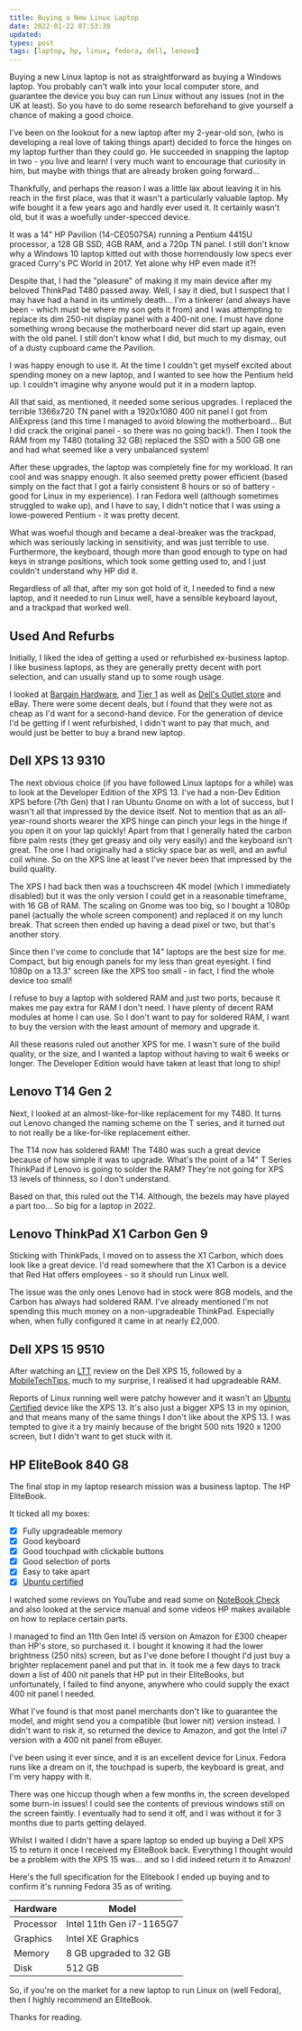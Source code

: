 ```yaml
---
title: Buying a New Linux Laptop
date: 2022-01-22 07:53:39
updated: 
types: post
tags: [laptop, hp, linux, fedora, dell, lenovo]
---
```


Buying a new Linux laptop is not as straightforward as buying a Windows laptop. You probably can't walk into your local computer store, and guarantee the device you buy can run Linux without any issues (not in the UK at least). So you have to do some research beforehand to give yourself a chance of making a good choice.

I've been on the lookout for a new laptop after my 2-year-old son, (who is developing a real love of taking things apart) decided to force the hinges on my laptop further than they could go. He succeeded in snapping the laptop in two - you live and learn! I very much want to encourage that curiosity in him, but maybe with things that are already broken going forward...

Thankfully, and perhaps the reason I was a little lax about leaving it in his reach in the first place, was that it wasn't a particularly valuable laptop. My wife bought it a few years ago and hardly ever used it. It certainly wasn't old, but it was a woefully under-specced device.

It was a 14" HP Pavilion (14-CE0507SA) running a Pentium 4415U processor, a 128 GB SSD, 4GB RAM, and a 720p TN panel. I still don't know why a Windows 10 laptop kitted out with those horrendously low specs ever graced Curry's PC World in 2017. Yet alone why HP even made it?!

Despite that, I had the "pleasure" of making it my main device after my beloved ThinkPad T480 passed away. Well, I say it died, but I suspect that I may have had a hand in its untimely death... I'm a tinkerer (and always have been - which must be where my son gets it from) and I was attempting to replace its dim 250-nit display panel with a 400-nit one. I must have done something wrong because the motherboard never did start up again, even with the old panel. I still don't know what I did, but much to my dismay, out of a dusty cupboard came the Pavilion.

I was happy enough to use it. At the time I couldn't get myself excited about spending money on a new laptop, and I wanted to see how the Pentium held up. I couldn't imagine why anyone would put it in a modern laptop.

All that said, as mentioned, it needed some serious upgrades. I replaced the terrible 1366x720 TN panel with a 1920x1080 400 nit panel I got from AliExpress (and this time I managed to avoid blowing the motherboard... But I did crack the original panel - so there was no going back!). Then I took the RAM from my T480 (totaling 32 GB) replaced the SSD with a 500 GB one and had what seemed like a very unbalanced system!

After these upgrades, the laptop was completely fine for my workload. It ran cool and was snappy enough. It also seemed pretty power efficient (based simply on the fact that I got a fairly consistent 8 hours or so of battery - good for Linux in my experience). I ran Fedora well (although sometimes struggled to wake up), and I have to say, I didn't notice that I was using a lowe-powered Pentium - it was pretty decent.

What was woeful though and became a deal-breaker was the trackpad, which was seriously lacking in sensitivity, and was just terrible to use. Furthermore, the keyboard, though more than good enough to type on had keys in strange positions, which took some getting used to, and I just couldn't understand why HP did it.

Regardless of all that, after my son got hold of it, I needed to find a new laptop, and it needed to run Linux well, have a sensible keyboard layout, and a trackpad that worked well.

## Used And Refurbs

Initially, I liked the idea of getting a used or refurbished ex-business laptop. I like business laptops, as they are generally pretty decent with port selection, and can usually stand up to some rough usage.

I looked at [Bargain Hardware](https://www.bargainhardware.co.uk/refurbished-laptops), and [Tier 1](https://www.tier1online.com/refurbished-laptops/) as well as [Dell's Outlet store](https://outlet.euro.dell.com/Online/InventorySearch.aspx?brandId=7&c=uk&cs=ukdfh1&l=en&s=dfh&dgc=IR&cid=296386&lid=5667687) and eBay. There were some decent deals, but I found that they were not as cheap as I'd want for a second-hand device. For the generation of device I'd be getting if I went refurbished, I didn't want to pay that much, and would just be better to buy a brand new laptop.

## Dell XPS 13 9310

The next obvious choice (if you have followed Linux laptops for a while) was to look at the Developer Edition of the XPS 13. I've had a non-Dev Edition XPS before (7th Gen) that I ran Ubuntu Gnome on with a lot of success, but I wasn't all that impressed by the device itself. Not to mention that as an all-year-round shorts wearer the XPS hinge can pinch your legs in the hinge if you open it on your lap quickly! Apart from that I generally hated the carbon fibre palm rests (they get greasy and oily very easily) and the keyboard isn't great. The one I had originally had a sticky space bar as well, and an awful coil whine. So on the XPS line at least I've never been that impressed by the build quality.

The XPS I had back then was a touchscreen 4K model (which I immediately disabled) but it was the only version I could get in a reasonable timeframe, with 16 GB of RAM. The scaling on Gnome was too big, so I bought a 1080p panel (actually the whole screen component) and replaced it on my lunch break. That screen then ended up having a dead pixel or two, but that's another story.

Since then I've come to conclude that 14" laptops are the best size for me. Compact, but big enough panels for my less than great eyesight. I find 1080p on a 13.3" screen like the XPS too small - in fact, I find the whole device too small!

I refuse to buy a laptop with soldered RAM and just two ports, because it makes me pay extra for RAM I don't need. I have plenty of decent RAM modules at home I can use. So I don't want to pay for soldered RAM, I want to buy the version with the least amount of memory and upgrade it.

All these reasons ruled out another XPS for me. I wasn't sure of the build quality, or the size, and I wanted a laptop without having to wait 6 weeks or longer. The Developer Edition would have taken at least that long to ship!

## Lenovo T14 Gen 2

Next, I looked at an almost-like-for-like replacement for my T480. It turns out Lenovo changed the naming scheme on the T series, and it turned out to not really be a like-for-like replacement either. 

The T14 now has soldered RAM! The T480 was such a great device because of how simple it was to upgrade. What's the point of a 14" T Series ThinkPad if Lenovo is going to solder the RAM? They're not going for XPS 13 levels of thinness, so I don't understand.

Based on that, this ruled out the T14. Although, the bezels may have played a part too... So big for a laptop in 2022.

## Lenovo ThinkPad X1 Carbon Gen 9

Sticking with ThinkPads, I moved on to assess the X1 Carbon, which does look like a great device. I'd read somewhere that the X1 Carbon is a device that Red Hat offers employees - so it should run Linux well.

The issue was the only ones Lenovo had in stock were 8GB models, and the Carbon has always had soldered RAM. I've already mentioned I'm not spending this much money on a non-upgradeable ThinkPad. Especially when, when fully configured it came in at nearly £2,000.

## Dell XPS 15 9510

After watching an [LTT](https://invidious.int.ppn.sh/watch?v=WCM8FZlFTas) review on the Dell XPS 15, followed by a [MobileTechTips](https://invidious.int.ppn.sh/watch?v=9yDooCTJT_s), much to my surprise, I realised it had upgradeable RAM.

Reports of Linux running well were patchy however and it wasn't an [Ubuntu Certified](https://ubuntu.com/certified) device like the XPS 13. It's also just a bigger XPS 13 in my opinion, and that means many of the same things I don't like about the XPS 13. I was tempted to give it a try mainly because of the bright 500 nits 1920 x 1200 screen, but I didn't want to get stuck with it.

## HP EliteBook 840 G8

The final stop in my laptop research mission was a business laptop. The HP EliteBook.

It ticked all my boxes:

- [x] Fully upgradeable memory
- [x] Good keyboard
- [x] Good touchpad with clickable buttons
- [x] Good selection of ports
- [x] Easy to take apart
- [x] [Ubuntu certified](https://ubuntu.com/certified/202103-28758)

I watched some reviews on YouTube and read some on [NoteBook Check](https://www.notebookcheck.net/HP-EliteBook-840-G8-Series.533924.0.html) and also looked at the service manual and some videos HP makes available on how to replace certain parts.

I managed to find an 11th Gen Intel i5 version on Amazon for £300 cheaper than HP's store, so purchased it. I bought it knowing it had the lower brightness (250 nits) screen, but as I've done before I thought I'd just buy a brighter replacement panel and put that in. It took me a few days to track down a list of 400 nit panels that HP put in their EliteBooks, but unfortunately, I failed to find anyone, anywhere who could supply the exact 400 nit panel I needed. 

What I've found is that most panel merchants don't like to guarantee the model, and might send you a compatible (but lower nit) version instead. I didn't want to risk it, so returned the device to Amazon, and got the Intel i7 version with a 400 nit panel from eBuyer.

I've been using it ever since, and it is an excellent device for Linux. Fedora runs like a dream on it, the touchpad is superb, the keyboard is great, and I'm very happy with it.

There was one hiccup though when a few months in, the screen developed some burn-in issues! I could see the contents of previous windows still on the screen faintly. I eventually had to send it off, and I was without it for 3 months due to parts getting delayed. 

Whilst I waited I didn't have a spare laptop so ended up buying a Dell XPS 15 to return it once I received my EliteBook back. Everything I thought would be a problem with the XPS 15 was... and so I did indeed return it to Amazon!

Here's the full specification for the Elitebook I ended up buying and to confirm it's running Fedora 35 as of writing.

| Hardware  | Model                    |
|-----------|--------------------------|
| Processor | Intel 11th Gen i7-1165G7 |
| Graphics  | Intel XE Graphics        |
| Memory    | 8 GB upgraded to 32 GB   |
| Disk      | 512 GB                   |

So, if you're on the market for a new laptop to run Linux on (well Fedora), then I highly recommend an EliteBook.

Thanks for reading.

